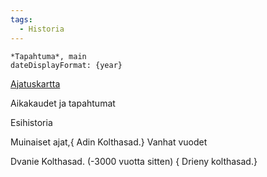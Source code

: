 ```yaml
---
tags:
  - Historia
---
```

```aat-vertical
*Tapahtuma*, main
dateDisplayFormat: {year}

```

[Ajatuskartta](Tärkeät%20tapahtumat.canvas)


Aikakaudet ja tapahtumat

Esihistoria

Muinaiset ajat,{
Adin Kolthasad.}
Vanhat vuodet

Dvanie Kolthasad. (-3000 vuotta sitten) {
Drieny kolthasad.}
